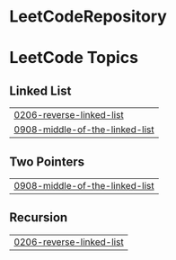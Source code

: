 # LeetCodeRepository
<!---LeetCode Topics Start-->
# LeetCode Topics
## Linked List
|  |
| ------- |
| [0206-reverse-linked-list](https://github.com/Ruchita-22/LeetCodeRepository/tree/master/0206-reverse-linked-list) |
| [0908-middle-of-the-linked-list](https://github.com/Ruchita-22/LeetCodeRepository/tree/master/0908-middle-of-the-linked-list) |
## Two Pointers
|  |
| ------- |
| [0908-middle-of-the-linked-list](https://github.com/Ruchita-22/LeetCodeRepository/tree/master/0908-middle-of-the-linked-list) |
## Recursion
|  |
| ------- |
| [0206-reverse-linked-list](https://github.com/Ruchita-22/LeetCodeRepository/tree/master/0206-reverse-linked-list) |
<!---LeetCode Topics End-->